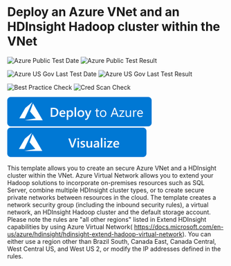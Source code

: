 # Deploy an Azure VNet and an HDInsight Hadoop cluster within the VNet

![Azure Public Test Date](https://azurequickstartsservice.blob.core.windows.net/badges/101-hdinsight-secure-vnet/PublicLastTestDate.svg)
![Azure Public Test Result](https://azurequickstartsservice.blob.core.windows.net/badges/101-hdinsight-secure-vnet/PublicDeployment.svg)

![Azure US Gov Last Test Date](https://azurequickstartsservice.blob.core.windows.net/badges/101-hdinsight-secure-vnet/FairfaxLastTestDate.svg)
![Azure US Gov Last Test Result](https://azurequickstartsservice.blob.core.windows.net/badges/101-hdinsight-secure-vnet/FairfaxDeployment.svg)

![Best Practice Check](https://azurequickstartsservice.blob.core.windows.net/badges/101-hdinsight-secure-vnet/BestPracticeResult.svg)
![Cred Scan Check](https://azurequickstartsservice.blob.core.windows.net/badges/101-hdinsight-secure-vnet/CredScanResult.svg)

[![Deploy To Azure](https://raw.githubusercontent.com/Azure/azure-quickstart-templates/master/1-CONTRIBUTION-GUIDE/images/deploytoazure.svg?sanitize=true)](https://portal.azure.com/#create/Microsoft.Template/uri/https%3A%2F%2Fraw.githubusercontent.com%2FAzure%2Fazure-quickstart-templates%2Fmaster%2F101-hdinsight-secure-vnet%2Fazuredeploy.json)  [![Visualize](https://raw.githubusercontent.com/Azure/azure-quickstart-templates/master/1-CONTRIBUTION-GUIDE/images/visualizebutton.svg?sanitize=true)](http://armviz.io/#/?load=https%3A%2F%2Fraw.githubusercontent.com%2FAzure%2Fazure-quickstart-templates%2Fmaster%2F101-hdinsight-secure-vnet%2Fazuredeploy.json)

This template allows you to create an secure Azure VNet and a HDInsight cluster within the VNet. Azure Virtual Network allows you to extend your Hadoop solutions to incorporate on-premises resources such as SQL Server, combine multiple HDInsight cluster types, or to create secure private networks between resources in the cloud. The template creates a network security group (including the inbound security rules), a virtual network, an HDInsight Hadoop cluster and the default storage account. Please note the rules are "all other regions" listed in Extend HDInsight capabilities by using Azure Virtual Network( https://docs.microsoft.com/en-us/azure/hdinsight/hdinsight-extend-hadoop-virtual-network). You can either use a region other than Brazil South, Canada East, Canada Central, West Central US, and West US 2, or modify the IP addresses defined in the rules.


